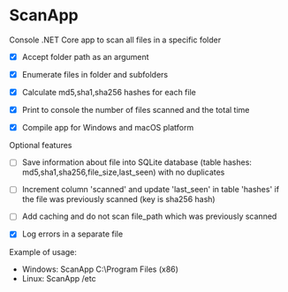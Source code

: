 # ScanApp

Console .NET Core app to scan all files in a specific folder
- [x] Accept folder path as an argument
- [x] Enumerate files in folder and subfolders
- [x] Calculate md5,sha1,sha256 hashes for each file
- [x] Print to console the number of files scanned and the total time
- [x] Compile app for Windows and macOS platform



Optional features
- [ ] Save information about file into SQLite database (table hashes: md5,sha1,sha256,file_size,last_seen) with no duplicates
- [ ] Increment column 'scanned' and update 'last_seen' in table 'hashes' if the file was previously scanned (key is sha256 hash)
- [ ] Add caching and do not scan file_path which was previously scanned
- [x] Log errors in a separate file



Example of usage:
- Windows: ScanApp C:\Program Files (x86)
- Linux: ScanApp /etc
